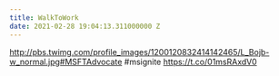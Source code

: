 ```yaml
---
title: WalkToWork
date: 2021-02-28 19:04:13.311000000 Z
---
```


 http://pbs.twimg.com/profile_images/1200120832414142465/L_Bojb-w_normal.jpg#MSFTAdvocate #msignite https://t.co/01msRAxdV0